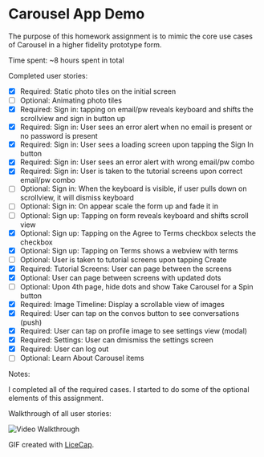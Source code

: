# Carousel App Demo

The purpose of this homework assignment is to mimic the core use cases of Carousel in a higher fidelity prototype form.

Time spent: ~8 hours spent in total

Completed user stories:

 * [x] Required: Static photo tiles on the initial screen
 * [ ] Optional: Animating photo tiles
 * [x] Required: Sign in: tapping on email/pw reveals keyboard and shifts the scrollview and sign in button up
 * [x] Required: Sign in: User sees an error alert when no email is present or no password is present
 * [x] Required: Sign in: User sees a loading screen upon tapping the Sign In button
 * [x] Required: Sign in: User sees an error alert with wrong email/pw combo
 * [x] Required: Sign in: User is taken to the tutorial screens upon correct email/pw combo
 * [ ] Optional: Sign in: When the keyboard is visible, if user pulls down on scrollview, it will dismiss keyboard
 * [ ] Optional: Sign in: On appear scale the form up and fade it in
 * [ ] Optional: Sign up: Tapping on form reveals keyboard and shifts scroll view
 * [x] Optional: Sign up: Tapping on the Agree to Terms checkbox selects the checkbox
 * [x] Optional: Sign up: Tapping on Terms shows a webview with terms
 * [ ] Optional: User is taken to tutorial screens upon tapping Create
 * [x] Required: Tutorial Screens: User can page between the screens
 * [x] Optional: User can page between screens with updated dots 
 * [ ] Optional: Upon 4th page, hide dots and show Take Carousel for a Spin button
 * [x] Required: Image Timeline: Display a scrollable view of images
 * [x] Required: User can tap on the convos button to see conversations (push)
 * [x] Required: User can tap on profile image to see settings view (modal)
 * [x] Required: Settings: User can dmismiss the settings screen
 * [x] Required: User can log out
 * [ ] Optional: Learn About Carousel items

Notes:

I completed all of the required cases.  I started to do some of the optional elements of this assignment.

Walkthrough of all user stories:

![Video Walkthrough](Project_2.gif)

GIF created with [LiceCap](http://www.cockos.com/licecap/).

